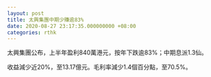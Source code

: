 ```yaml
---
layout: post
title: 太興集團中期少賺逾83%
date: 2020-08-27 23:17:35.000000000 +08:00
categories: rthk
---
```


太興集團公布，上半年盈利840萬港元，按年下跌逾83%；中期息派1.3仙。

收益減少近20%，至13.17億元。毛利率減少1.4個百分點，至70.5%。
